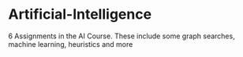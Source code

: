 # Artificial-Intelligence
6 Assignments in the AI Course. These include some graph searches, machine learning, heuristics and more
